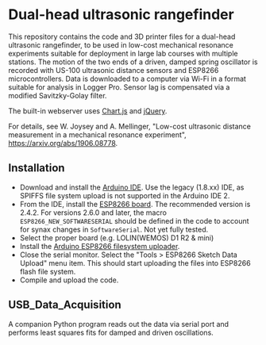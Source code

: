 # Dual-head ultrasonic rangefinder

This repository contains the code and 3D printer files for a dual-head ultrasonic rangefinder, to be used in low-cost mechanical resonance experiments suitable for deployment in large lab courses with multiple stations. The motion of the two ends of a driven, damped spring oscillator is recorded with US-100 ultrasonic distance sensors and ESP8266 microcontrollers. Data is downloaded to a computer via Wi-Fi in a format suitable for analysis in Logger Pro. Sensor lag is compensated via a modified Savitzky-Golay filter. 

The built-in webserver uses [Chart.js](https://www.chartjs.org/) and [jQuery](https://jquery.com/).

For details, see W. Joysey and A. Mellinger, "Low-cost ultrasonic distance measurement in a mechanical resonance experiment", https://arxiv.org/abs/1906.08778.

## Installation
- Download and install the [Arduino IDE](https://www.arduino.cc/en/main/software). Use the legacy (1.8.xx) IDE, as SPIFFS file system upload is not supported in the Arduino IDE 2.
- From the IDE, install the [ESP8266 board](https://arduino-esp8266.readthedocs.io/en/latest/installing.html). The recommended version is 2.4.2. For versions 2.6.0 and later, the macro ``ESP8266_NEW_SOFTWARESERIAL`` should be defined in the code to account for synax changes in ``SoftwareSerial``. Not yet fully tested.
- Select the proper board (e.g. LOLIN(WEMOS) D1 R2 & mini)
- Install the [Arduino ESP8266 filesystem uploader](https://github.com/esp8266/arduino-esp8266fs-plugin).
- Close the serial monitor. Select the "Tools > ESP8266 Sketch Data Upload" menu item. This should start uploading the files into ESP8266 flash file system.
- Compile and upload the code.

## USB_Data_Acquisition
A companion Python program reads out the data via serial port and performs least squares fits for damped and driven oscillations.

